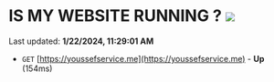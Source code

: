 # IS MY WEBSITE RUNNING ? [![](https://img.shields.io/static/v1?label=Sponsor&message=%E2%9D%A4&logo=GitHub&color=%23fe8e86)](https://github.com/sponsors/<username>)

Last updated: **1/22/2024, 11:29:01 AM**

- `GET` [https://youssefservice.me](https://youssefservice.me) - **Up** (154ms)
